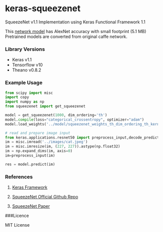 # keras-squeezenet
SqueezeNet v1.1 Implementation using Keras Functional Framework 1.1

This [network model](https://github.com/rcmalli/keras-squeezenet/blob/master/images/SqueezeNet.png) has AlexNet accuracy with small footprint (5.1 MB)
Pretrained models are converted from original caffe network.

### Library Versions

- Keras v1.1
- Tensorflow v10
- Theano v0.8.2

### Example Usage

~~~python
from scipy import misc
import copy
import numpy as np
from squeezenet import get_squeezenet

model = get_squeezenet(1000, dim_ordering='th')
model.compile(loss="categorical_crossentropy", optimizer="adam")
model.load_weights('../model/squeezenet_weights_th_dim_ordering_th_kernels.h5', by_name=True)

# read and prepare image input
from keras.applications.resnet50 import preprocess_input,decode_predictions
im = misc.imread('../images/cat.jpeg')
im = misc.imresize(im, (227, 227)).astype(np.float32)
im = np.expand_dims(im, axis=0)
im=preprocess_input(im)

res = model.predict(im)
~~~


### References

1) [Keras Framework](www.keras.io)

2) [SqueezeNet Official Github Repo](https://github.com/DeepScale/SqueezeNet)

3) [SqueezeNet Paper](http://arxiv.org/abs/1602.07360)

###Licence 

MIT License 
